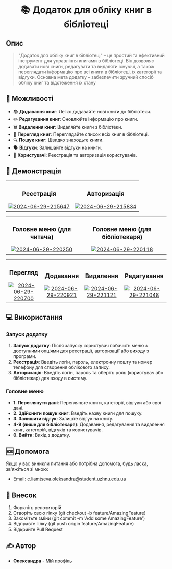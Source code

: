 <h1 align="center">📚 Додаток для обліку книг в бібліотеці</h1>

## Опис

>"Додаток для обліку книг в бібліотеці" – це простий та ефективний інструмент для управління книгами в бібліотеці. Він дозволяє додавати нові книги, редагувати та видаляти існуючі, а також переглядати інформацію про всі книги в бібліотеці, їх категорії та відгуки. Основна мета додатку – забезпечити зручний спосіб обліку книг та відстеження їх стану

## 🚀 Можливості

- 📚 **Додавання книг**: Легко додавайте нові книги до бібліотеки.
- ✏️ **Редагування книг**: Оновлюйте інформацію про книги.
- 🗑️ **Видалення книг**: Видаляйте книги з бібліотеки.
- 📖 **Перегляд книг**: Переглядайте список всіх книг в бібліотеці.
- 🔍 **Пошук книг**: Швидко знаходьте книги.
- 🗣️ **Відгуки**: Залишайте відгуки на книги.
- 👥 **Користувачі**: Реєстрація та авторизація користувачів.

## 🎥 Демонстрація
<table>
      <td align="center">
      <h3>Реєстрація</h3>
        <a href="https://imgbb.com/"><img src="https://i.ibb.co/rx5Sj3N/2024-06-29-215647.png" alt="2024-06-29-215647" border="0" /></a>
    </td>
    <td align="center">
      <h3>Авторизація</h3>
        <a href="https://imgbb.com/"><img src="https://i.ibb.co/2P5V2SR/2024-06-29-215834.png" alt="2024-06-29-215834" border="0" /></a>
    </td>
  </tr>
</table>

<div align="center">
  <table>
    <tr>
      <td align="center">
        <h3>Головне меню (для читача)</h3>
        <a href="https://imgbb.com/"><img src="https://i.ibb.co/DQB0KsH/2024-06-29-220250.png" alt="2024-06-29-220250" border="0" /></a>
      </td>
      <td align="center">
        <h3>Головне меню (для бібліотекаря)</h3>
        <a href="https://imgbb.com/"><img src="https://i.ibb.co/2h9kNfK/2024-06-29-220118.png" alt="2024-06-29-220118" border="0" /></a>
      </td>
    </tr>
  </table>
</div>

<table>
  <tr>
    <td align="center">
      <h3>Перегляд</h3>
        <a href="https://imgbb.com/"><img src="https://i.ibb.co/BfjJ9W2/2024-06-29-220700.png" alt="2024-06-29-220700" border="0" /></a>
    </td>
    <td align="center">
      <h3>Додавання</h3>
        <a href="https://imgbb.com/"><img src="https://i.ibb.co/k4Bfp9c/2024-06-29-220921.png" alt="2024-06-29-220921" border="0" /></a>
    </td>
    <td align="center">
      <h3>Видалення</h3>
        <a href="https://imgbb.com/"><img src="https://i.ibb.co/TqG69Z7/2024-06-29-221121.png" alt="2024-06-29-221121" border="0" /></a>
    </td>
    <td align="center">
      <h3>Редагування</h3>
        <a href="https://imgbb.com/"><img src="https://i.ibb.co/52x3zfQ/2024-06-29-221048.png" alt="2024-06-29-221048" border="0" /></a>
    </td>
  </tr>
</table>

## 💻 Використання
### Запуск додатку
1. **Запуск додатку**: Після запуску користувач побачить меню з доступними опціями для реєстрації, авторизації або виходу з програми.
2. **Реєстрація**: Введіть логін, пароль, електронну пошту та номер телефону для створення облікового запису.
3. **Авторизація**: Введіть логін, пароль та оберіть роль (користувач або бібліотекар) для входу в систему.

### Головне меню
- **1. Переглянути дані**: Перегляньте книги, категорії, відгуки або свої дані.
- **2. Здійснити пошук книг**: Введіть назву книги для пошуку.
- **3. Залишити відгук**: Залиште відгук на книгу.
- **4-9 (лише для бібліотекаря)**: Додавання, редагування та видалення книг, категорій, відгуків та користувачів.
- **0. Вийти**: Вихід з додатку.

## 🆘 Допомога
Якщо у вас виникли питання або потрібна допомога, будь ласка, зв'яжіться зі мною:
- Email: c.liamtseva.oleksandra@student.uzhnu.edu.ua

## 🤝 Внесок
1. Форкніть репозиторій
2. Створіть свою гілку (git checkout -b feature/AmazingFeature)
3. Закомітьте зміни (git commit -m 'Add some AmazingFeature')
4. Відправте гілку (git push origin feature/AmazingFeature)
5. Відкрийте Pull Request

## ✍️ Автор
- **Олександра** - [Мій профіль](https://github.com/Sashka11111)
